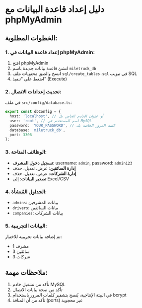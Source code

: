 
# دليل إعداد قاعدة البيانات مع phpMyAdmin

## الخطوات المطلوبة:

### 1. إعداد قاعدة البيانات في phpMyAdmin:
1. افتح phpMyAdmin
2. انشئ قاعدة بيانات جديدة باسم `miletruck_db`
3. انسخ والصق محتويات ملف `sql/create_tables.sql` في تبويب SQL
4. اضغط على "تنفيذ" (Execute)

### 2. تحديث إعدادات الاتصال:
في ملف `src/config/database.ts`:
```typescript
export const dbConfig = {
  host: 'localhost', // أو عنوان الخادم الخاص بك
  user: 'root', // اسم المستخدم في MySQL
  password: 'YOUR_PASSWORD', // كلمة المرور الخاصة بك
  database: 'miletruck_db',
  port: 3306
};
```

### 3. الوظائف المتاحة:
- **تسجيل دخول المشرف**: username: `admin`, password: `admin123`
- **إدارة السائقين**: عرض، تعديل، حذف
- **إدارة الشركات**: عرض، تعديل، حذف
- **تصدير البيانات**: إلى Excel/CSV

### 4. الجداول المُنشأة:
- `admins`: بيانات المشرفين
- `drivers`: بيانات السائقين
- `companies`: بيانات الشركات

### 5. البيانات التجريبية:
تم إضافة بيانات تجريبية للاختبار:
- 1 مشرف
- 3 سائقين
- 3 شركات

## ملاحظات مهمة:
1. تأكد من تشغيل خادم MySQL
2. تأكد من صحة بيانات الاتصال
3. في البيئة الإنتاجية، يُنصح بتشفير كلمات المرور باستخدام bcrypt
4. تأكد من أن المنافذ (ports) غير محجوبة
